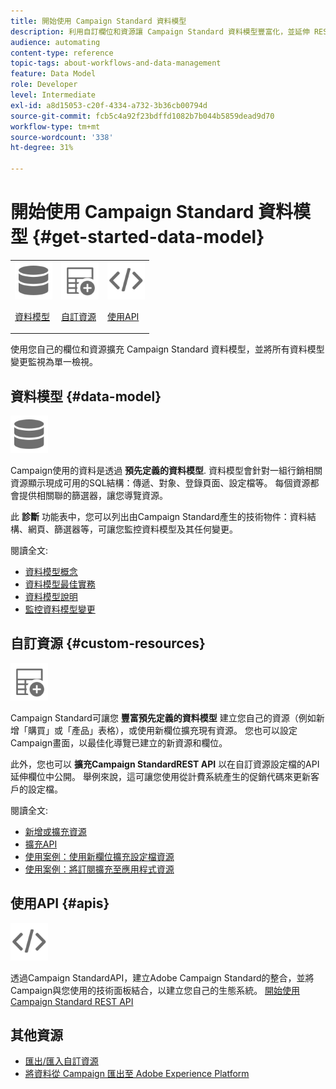 ```yaml
---
title: 開始使用 Campaign Standard 資料模型
description: 利用自訂欄位和資源讓 Campaign Standard 資料模型豐富化，並延伸 REST API 以公開延伸的欄位。
audience: automating
content-type: reference
topic-tags: about-workflows-and-data-management
feature: Data Model
role: Developer
level: Intermediate
exl-id: a8d15053-c20f-4334-a732-3b36cb00794d
source-git-commit: fcb5c4a92f23bdffd1082b7b044b5859dead9d70
workflow-type: tm+mt
source-wordcount: '338'
ht-degree: 31%

---
```


# 開始使用 Campaign Standard 資料模型 {#get-started-data-model}

<table>
<tr>
<td><img src="assets/do-not-localize/icon_datamodel.svg" width="60px"><p><a href="#data-model">資料模型</a></p></td>
<td><img src="assets/do-not-localize/icon_custom.svg" width="60px"><p><a href="#custom-resources">自訂資源</a></p></td><td><img src="assets/do-not-localize/icon_api.svg" width="60px"><p><a href="#custom-resources">使用API</a></p></td></tr>
</table>

使用您自己的欄位和資源擴充 Campaign Standard 資料模型，並將所有資料模型變更監視為單一檢視。

## 資料模型 {#data-model}

<img src="assets/do-not-localize/icon_datamodel.svg" width="60px">

Campaign使用的資料是透過 **預先定義的資料模型**. 資料模型會針對一組行銷相關資源顯示現成可用的SQL結構：傳遞、對象、登錄頁面、設定檔等。 每個資源都會提供相關聯的篩選器，讓您導覽資源。

此 **診斷** 功能表中，您可以列出由Campaign Standard產生的技術物件：資料結構、網頁、篩選器等，可讓您監控資料模型及其任何變更。

閱讀全文:

* [資料模型概念](../../developing/using/data-model-concepts.md)
* [資料模型最佳實務](../../developing/using/data-model-best-practices.md)
* [資料模型說明](../../developing/using/datamodel-introduction.md)
* [監控資料模型變更](../../developing/using/monitoring-data-model-changes.md)

## 自訂資源 {#custom-resources}

<img src="assets/do-not-localize/icon_custom.svg" width="60px">

Campaign Standard可讓您 **豐富預先定義的資料模型** 建立您自己的資源（例如新增「購買」或「產品」表格），或使用新欄位擴充現有資源。 您也可以設定Campaign畫面，以最佳化導覽已建立的新資源和欄位。

此外，您也可以 **擴充Campaign StandardREST API** 以在自訂資源設定檔的API延伸欄位中公開。 舉例來說，這可讓您使用從計費系統產生的促銷代碼來更新客戶的設定檔。

閱讀全文:

* [新增或擴充資源](../../developing/using/key-steps-to-add-a-resource.md)
* [擴充API](../../developing/using/about-extending-the-api.md)
* [使用案例：使用新欄位擴充設定檔資源](../../developing/using/extending-the-profile-resource-with-a-new-field.md)
* [使用案例：將訂閱擴充至應用程式資源](../../developing/using/extending-the-subscriptions-to-an-application-resource.md)

## 使用API {#apis}

<img src="assets/do-not-localize/icon_api.svg" width="60px">

透過Campaign StandardAPI，建立Adobe Campaign Standard的整合，並將Campaign與您使用的技術面板結合，以建立您自己的生態系統。 [開始使用 Campaign Standard REST API](../../api/using/get-started-apis.md)

## 其他資源

* [匯出/匯入自訂資源](https://helpx.adobe.com/campaign/kb/acs-get-started-with-cusres.html)
* [將資料從 Campaign 匯出至 Adobe Experience Platform](../../integrating/using/export-campaign-data.md)
